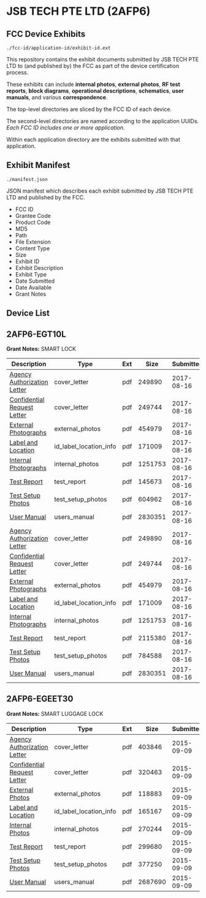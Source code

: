 # JSB TECH PTE LTD (2AFP6)
## FCC Device Exhibits

```
./fcc-id/application-id/exhibit-id.ext
```

This repository contains the exhibit documents submitted by JSB TECH PTE LTD to (and published by) the FCC as part of the device certification process.

These exhibits can include **internal photos**, **external photos**, **RF test reports**, **block diagrams**, **operational descriptions**, **schematics**, **user manuals**, and various **correspondence**.

The top-level directories are sliced by the FCC ID of each device.

The second-level directories are named according to the application UUIDs. *Each FCC ID includes one or more application.*

Within each application directory are the exhibits submitted with that application. 

## Exhibit Manifest

```
./manifest.json
```

JSON manifest which describes each exhibit submitted by JSB TECH PTE LTD and published by the FCC.

- FCC ID
- Grantee Code
- Product Code
- MD5
- Path
- File Extension
- Content Type
- Size
- Exhibit ID
- Exhibit Description
- Exhibit Type
- Date Submitted
- Date Available
- Grant Notes

## Device List
## 2AFP6-EGT10L
**Grant Notes:** SMART LOCK

| Description | Type | Ext | Size | Submitted | Available |
| ----------- | ---- | --- | ---- | --------- | --------- |
| [Agency Authorization Letter](2AFP6-EGT10L/ef0971d76e9204177d49c19ef2543470/3512824.pdf) | cover_letter | pdf | 249890 | 2017-08-16 | 2017-08-16 |
| [Confidential Request Letter](2AFP6-EGT10L/ef0971d76e9204177d49c19ef2543470/3512826.pdf) | cover_letter | pdf | 249744 | 2017-08-16 | 2017-08-16 |
| [External Photographs](2AFP6-EGT10L/ef0971d76e9204177d49c19ef2543470/3512827.pdf) | external_photos | pdf | 454979 | 2017-08-16 | 2017-08-16 |
| [Label and Location](2AFP6-EGT10L/ef0971d76e9204177d49c19ef2543470/3512832.pdf) | id_label_location_info | pdf | 171009 | 2017-08-16 | 2017-08-16 |
| [Internal Photographs](2AFP6-EGT10L/ef0971d76e9204177d49c19ef2543470/3512828.pdf) | internal_photos | pdf | 1251753 | 2017-08-16 | 2017-08-16 |
| [Test Report](2AFP6-EGT10L/ef0971d76e9204177d49c19ef2543470/3512842.pdf) | test_report | pdf | 145673 | 2017-08-16 | 2017-08-16 |
| [Test Setup Photos](2AFP6-EGT10L/ef0971d76e9204177d49c19ef2543470/3512843.pdf) | test_setup_photos | pdf | 604962 | 2017-08-16 | 2017-08-16 |
| [User Manual](2AFP6-EGT10L/ef0971d76e9204177d49c19ef2543470/3512844.pdf) | users_manual | pdf | 2830351 | 2017-08-16 | 2017-08-16 |
| [Agency Authorization Letter](2AFP6-EGT10L/95ee2aa78b98ff767f63b31498b032a6/3512824.pdf) | cover_letter | pdf | 249890 | 2017-08-16 | 2017-08-16 |
| [Confidential Request Letter](2AFP6-EGT10L/95ee2aa78b98ff767f63b31498b032a6/3512826.pdf) | cover_letter | pdf | 249744 | 2017-08-16 | 2017-08-16 |
| [External Photographs](2AFP6-EGT10L/95ee2aa78b98ff767f63b31498b032a6/3512827.pdf) | external_photos | pdf | 454979 | 2017-08-16 | 2017-08-16 |
| [Label and Location](2AFP6-EGT10L/95ee2aa78b98ff767f63b31498b032a6/3512832.pdf) | id_label_location_info | pdf | 171009 | 2017-08-16 | 2017-08-16 |
| [Internal Photographs](2AFP6-EGT10L/95ee2aa78b98ff767f63b31498b032a6/3512828.pdf) | internal_photos | pdf | 1251753 | 2017-08-16 | 2017-08-16 |
| [Test Report](2AFP6-EGT10L/95ee2aa78b98ff767f63b31498b032a6/3512838.pdf) | test_report | pdf | 2115380 | 2017-08-16 | 2017-08-16 |
| [Test Setup Photos](2AFP6-EGT10L/95ee2aa78b98ff767f63b31498b032a6/3512841.pdf) | test_setup_photos | pdf | 784588 | 2017-08-16 | 2017-08-16 |
| [User Manual](2AFP6-EGT10L/95ee2aa78b98ff767f63b31498b032a6/3512844.pdf) | users_manual | pdf | 2830351 | 2017-08-16 | 2017-08-16 |
## 2AFP6-EGEET30
**Grant Notes:** SMART LUGGAGE LOCK

| Description | Type | Ext | Size | Submitted | Available |
| ----------- | ---- | --- | ---- | --------- | --------- |
| [Agency Authorization Letter](2AFP6-EGEET30/2c17b1e38527fc83f2409f3612b3c153/2739793.pdf) | cover_letter | pdf | 403846 | 2015-09-09 | 2015-09-09 |
| [Confidential Request Letter](2AFP6-EGEET30/2c17b1e38527fc83f2409f3612b3c153/2739795.pdf) | cover_letter | pdf | 320463 | 2015-09-09 | 2015-09-09 |
| [External Photos](2AFP6-EGEET30/2c17b1e38527fc83f2409f3612b3c153/2739796.pdf) | external_photos | pdf | 118883 | 2015-09-09 | 2015-09-09 |
| [Label and Location](2AFP6-EGEET30/2c17b1e38527fc83f2409f3612b3c153/2739798.pdf) | id_label_location_info | pdf | 165167 | 2015-09-09 | 2015-09-09 |
| [Internal Photos](2AFP6-EGEET30/2c17b1e38527fc83f2409f3612b3c153/2739797.pdf) | internal_photos | pdf | 270244 | 2015-09-09 | 2015-09-09 |
| [Test Report](2AFP6-EGEET30/2c17b1e38527fc83f2409f3612b3c153/2739801.pdf) | test_report | pdf | 299680 | 2015-09-09 | 2015-09-09 |
| [Test Setup Photos](2AFP6-EGEET30/2c17b1e38527fc83f2409f3612b3c153/2739802.pdf) | test_setup_photos | pdf | 377250 | 2015-09-09 | 2015-09-09 |
| [User Manual](2AFP6-EGEET30/2c17b1e38527fc83f2409f3612b3c153/2739803.pdf) | users_manual | pdf | 2687690 | 2015-09-09 | 2015-09-09 |
